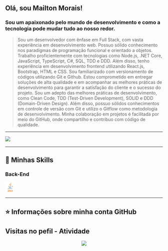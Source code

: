 ##  Olá, sou <strong>Mailton Morais!</strong>

### Sou um apaixonado pelo mundo de desenvolvimento e como a tecnologia pode mudar tudo ao nosso redor.
> Sou um desenvolvedor com ênfase em Full Stack, com vasta experiência em desenvolvimento web. Possuo sólido conhecimento nos paradigmas de programação funcional e orientado a objetos. Trabalho proficientemente com tecnologias como Node.js, .NET Core, JavaScript, TypeScript, C#, SQL, TDD e DDD. Além disso, tenho experiência em desenvolvimento frontend utilizando React.js, Bootstrap, HTML e CSS. Sou familiarizado com versionamento de códigos utilizando Git e Github. Estou comprometido em entregar soluções de alta qualidade e em acompanhar as melhores práticas de desenvolvimento para garantir a satisfação do cliente e o sucesso do projeto.
Sou um adepto das melhores práticas de desenvolvimento, como Clean Code, TDD (Test-Driven Development), SOLID e DDD (Domain-Driven Design). Além disso, possuo sólidos conhecimentos em controle de versão com Git e utilizo o Gitflow como metodologia de desenvolvimento. Minha colaboração em projetos é facilitada por meio do GitHub, onde compartilho e contribuo com código de qualidade.


----

<a href="https://https://www.linkedin.com/in/mailton-morais-aba917146/" target="_blank" alt="Linkedin">
    <img src="https://img.shields.io/badge/-Linkedin-1C1C1C?style=for-the-badge&logo=Linkedin&logoColor=00FFFF"/>
</a>

----

## 🚀 Minhas Skills


### Back-End

<code><img height="32" src="https://raw.githubusercontent.com/github/explore/80688e429a7d4ef2fca1e82350fe8e3517d3494d/topics/java/java.png" alt="java"/></code>


---

## ⭐ Informações sobre minha conta GitHub
## Visitas no pefil - Atividade

<!-- visitors count  -->

<p align="center" >   
  <img src="https://profile-counter.glitch.me/mailtonmorais/count.svg" />  
</p>
